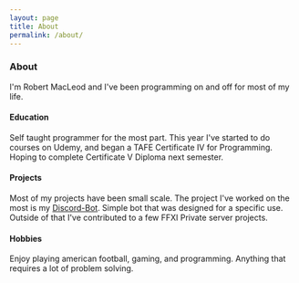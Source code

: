 ```yaml
---
layout: page
title: About
permalink: /about/
---
```


### About

I'm Robert MacLeod and I've been programming on and off for most of my life.

#### Education

Self taught programmer for the most part. This year I've started to do courses on Udemy,
and began a TAFE Certificate IV for Programming. Hoping to complete Certificate V Diploma
next semester.

#### Projects

Most of my projects have been small scale. The project I've worked on the most is my
[Discord-Bot](https://github.com/sarca571ca/discord-tracker-bot). Simple bot that was
designed for a specific use. Outside of that I've contributed to a few FFXI Private
server projects.

#### Hobbies

Enjoy playing american football, gaming, and programming. Anything that requires a lot
of problem solving.
